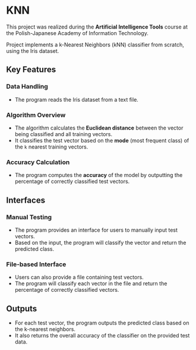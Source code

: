 # KNN

This project was realized during the **Artificial Intelligence Tools** course at the Polish-Japanese Academy of Information Technology.

Project implements a k-Nearest Neighbors (kNN) classifier from scratch, using the Iris dataset.

## Key Features

### Data Handling
- The program reads the Iris dataset from a text file.

### Algorithm Overview
- The algorithm calculates the **Euclidean distance** between the vector being classified and all training vectors.
- It classifies the test vector based on the **mode** (most frequent class) of the `k` nearest training vectors.

### Accuracy Calculation
- The program computes the **accuracy** of the model by outputting the percentage of correctly classified test vectors.

## Interfaces

### Manual Testing
- The program provides an interface for users to manually input test vectors.
- Based on the input, the program will classify the vector and return the predicted class.

### File-based Interface
- Users can also provide a file containing test vectors.
- The program will classify each vector in the file and return the percentage of correctly classified vectors.

## Outputs
- For each test vector, the program outputs the predicted class based on the k-nearest neighbors.
- It also returns the overall accuracy of the classifier on the provided test data.
